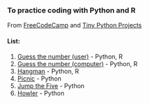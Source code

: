 ### To practice coding with Python and R
From [FreeCodeCamp](https://www.youtube.com/watch?v=8ext9G7xspg&t=407s) and [Tiny Python Projects](https://www.amazon.com/Tiny-Python-Projects-Ken-Youens-Clark/dp/1617297518/ref=sr_1_1?keywords=tiny+python+projects&qid=1665848672&qu=eyJxc2MiOiIwLjk3IiwicXNhIjoiMC45OCIsInFzcCI6IjAuOTAifQ%3D%3D&sprefix=tiny+python%2Caps%2C171&sr=8-1)

#### List:
1. [Guess the number (user)](projects/001) - Python, R
2. [Guess the number (computer)](projects/002) - Python, R
3. [Hangman](projects/003) - Python, R
4. [Picnic](projects/004) - Python
5. [Jump the Five](projects/005) - Python
6. [Howler](projects/006) - Python

